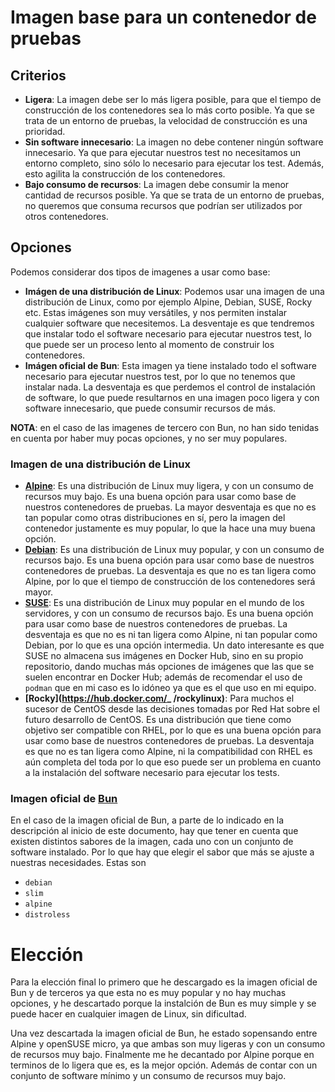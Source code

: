 
# Imagen base para un contenedor de pruebas

## Criterios

- **Ligera**: La imagen debe ser lo más ligera posible, para que el tiempo de
  construcción de los contenedores sea lo más corto posible. Ya que se trata
  de un entorno de pruebas, la velocidad de construcción es una prioridad.
- **Sin software innecesario**: La imagen no debe contener ningún software
  innecesario. Ya que para ejecutar nuestros test no necesitamos un entorno
  completo, sino sólo lo necesario para ejecutar los test. Además, esto
  agilita la construcción de los contenedores.
- **Bajo consumo de recursos**: La imagen debe consumir la menor cantidad de
  recursos posible. Ya que se trata de un entorno de pruebas, no queremos que
  consuma recursos que podrían ser utilizados por otros contenedores.

## Opciones

Podemos considerar dos tipos de imagenes a usar como base:

- **Imágen de una distribución de Linux**: Podemos usar una imagen de una
  distribución de Linux, como por ejemplo Alpine, Debian, SUSE, Rocky etc. Estas
  imágenes son muy versátiles, y nos permiten instalar cualquier software que
  necesitemos. La desventaje es que tendremos que instalar todo el software
  necesario para ejecutar nuestros test, lo que puede ser un proceso lento
  al momento de construir los contenedores.
- **Imágen oficial de Bun**: Esta imagen ya tiene instalado todo el software
  necesario para ejecutar nuestros test, por lo que no tenemos que instalar
  nada. La desventaja es que perdemos el control de instalación de software,
  lo que puede resultarnos en una imagen poco ligera y con software innecesario,
  que puede consumir recursos de más.

**NOTA**: en el caso de las imagenes de tercero con Bun, no han sido tenidas en
cuenta por haber muy pocas opciones, y no ser muy populares.

### Imagen de una distribución de Linux

- **[Alpine](https://hub.docker.com/_/alpine)**: Es una distribución de Linux muy ligera, y con un consumo de
  recursos muy bajo. Es una buena opción para usar como base de nuestros
  contenedores de pruebas. La mayor desventaja es que no es tan popular como otras
  distribuciones en sí, pero la imagen del contenedor justamente es muy popular,
  lo que la hace una muy buena opción.
- **[Debian](https://hub.docker.com/_/debian)**: Es una distribución de Linux muy popular, y con un consumo de
  recursos bajo. Es una buena opción para usar como base de nuestros
  contenedores de pruebas. La desventaja es que no es tan ligera como Alpine,
  por lo que el tiempo de construcción de los contenedores será mayor.
- **[SUSE](https://registry.suse.com/)**: Es una distribución de Linux muy popular en el mundo de los servidores,
  y con un consumo de recursos bajo. Es una buena opción para usar como base 
  de nuestros contenedores de pruebas. La desventaja es que no es ni tan ligera 
  como Alpine, ni tan popular como Debian, por lo que es una opción intermedia.
  Un dato interesante es que SUSE no almacena sus imágenes en Docker Hub, sino 
  en su propio repositorio, dando muchas más opciones de imágenes que las que
  se suelen encontrar en Docker Hub; además de recomendar el uso de `podman`
  que en mi caso es lo idóneo ya que es el que uso en mi equipo.
- **[Rocky](https://hub.docker.com/_ /rockylinux)**: Para muchos el sucesor de CentOS desde las decisiones tomadas
  por Red Hat sobre el futuro desarrollo de CentOS. Es una distribución que
  tiene como objetivo ser compatible con RHEL, por lo que es una buena opción
  para usar como base de nuestros contenedores de pruebas. La desventaja es
  que no es tan ligera como Alpine, ni la compatibilidad con RHEL es aún
  completa del toda por lo que eso puede ser un problema en cuanto a la instalación
  del software necesario para ejecutar los tests.

### Imagen oficial de [Bun](https://hub.docker.com/r/oven/bun)

En el caso de la imagen oficial de Bun, a parte de lo indicado en la descripción
al inicio de este documento, hay que tener en cuenta que existen distintos sabores
de la imagen, cada uno con un conjunto de software instalado. Por lo que hay que
elegir el sabor que más se ajuste a nuestras necesidades. Estas son

- `debian`
- `slim`
- `alpine`
- `distroless`

# Elección

Para la elección final lo primero que he descargado es la imagen oficial de Bun y de terceros
ya que esta no es muy popular y no hay muchas opciones, y he descartado porque la instalción
de Bun es muy simple y se puede hacer en cualquier imagen de Linux, sin dificultad.

Una vez descartada la imagen oficial de Bun, he estado sopensando entre Alpine y openSUSE micro, ya
que ambas son muy ligeras y con un consumo de recursos muy bajo. Finalmente me he decantado por
Alpine porque en terminos de lo ligera que es, es la mejor opción. Además de contar con un conjunto
de software mínimo y un consumo de recursos muy bajo.


